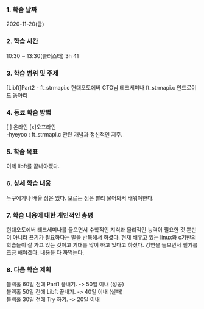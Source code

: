 ### 1. 학습 날짜 
2020-11-20(금)
​
### 2. 학습 시간
10:30 ~ 13:30(클러스터) 3h 41
​
### 3. 학습 범위 및 주제
[Libft]Part2 - ft_strmapi.c
현대오토에버 CTO님 테크세미나
ft_strmapi.c
안드로이드 동아리
​
### 4. 동료 학습 방법 
[ ] 온라인 [x]오프라인 <br>
-hyeyoo : ft_strmapi.c 관련 개념과 정신적인 지주.
​
### 5. 학습 목표
이제 libft를 끝내야겠다.
​
### 6. 상세 학습 내용
누구에게나 배울 점은 있다. 모르는 점은 빨리 물어봐서 배워야한다.
​
### 7. 학습 내용에 대한 개인적인 총평
현대오토에버 테크세미나를 들으면서 수학적인 지식과 물리적인 능력이 필요한 것 뿐만이 아니라 끈기가 필요하다는 말을 반복해서 하셨다. 현재 배우고 있는 linux와 c기반의 학습들이 잘 가고 있는 것이고 기대를 많이 하고 있다고 하셨다. 강연을 들으면서 필기를 조금 해야겠다. 내용을 다 까먹는다.
​
### 8. 다음 학습 계획
 블랙홀 60일 전에 Part1 끝내기. -> 50일 이내 (성공) <br>
 블랙홀 50일 전에 Libft 끝내기. -> 40일 이내 (실패) <br>
 블랙홀 30일 전에 Try 하기. -> 20일 이내
